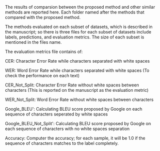 The results of comparsion between the proposed method and other similar methods are reported here. Each folder named after the methods that compared with the proposed method. 

The methods evaluated on each subset of datasets, which is described in the manuscript; so there is three files for each subset of datasets include labels, predictions, and evaluation metrics. The size of each subset is mentioned in the files name.

The evaluation metrics file contains of:

CER: Character Error Rate while characters separated with white spaces

WER: Word Error Rate while characters separated with white spaces (To check the performance on each text)

CER_Not_Split: Character Error Rate without white spaces between characters (This is reported on the manuscript as the evaluation metric)

WER_Not_Split: Word Error Rate without white spaces between characters

Google_BLEU': Calculating BLEU score proposed by Google on each sequence of characters seperated by white spaces

Google_BLEU_Not_Split': Calculating BLEU score proposed by Google on each sequence of characters with no white spaces separation

Accuracy: Computer the accuracy; for each sample, it will be 1.0 if the sequence of characters matches to the label completely.
